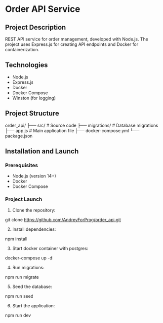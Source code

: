 # Order API Service

## Project Description

REST API service for order management, developed with Node.js. The project uses Express.js for creating API endpoints and Docker for containerization.

## Technologies

- Node.js
- Express.js
- Docker
- Docker Compose
- Winston (for logging)

## Project Structure

order_api/
├── src/ # Source code
├── migrations/ # Database migrations
├── app.js # Main application file
├── docker-compose.yml
└── package.json

## Installation and Launch

### Prerequisites

- Node.js (version 14+)
- Docker
- Docker Compose

### Project Launch

1. Clone the repository:

git clone https://github.com/AndreyForProg/order_api.git

2. Install dependencies:

npm install

3. Start docker container with postgres:

docker-compose up -d

4. Run migrations:

npm run migrate

5. Seed the database:

npm run seed

6. Start the application:

npm run dev
